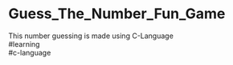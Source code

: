# Guess_The_Number_Fun_Game
This number guessing is made using C-Language
<br>
#learning
<br>
#c-language
